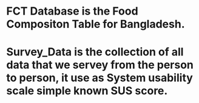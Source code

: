 # FCT Database is the Food Compositon Table for Bangladesh. 

# Survey_Data is the collection of all data that we servey from the person to person, it use as System usability scale simple known SUS score.

